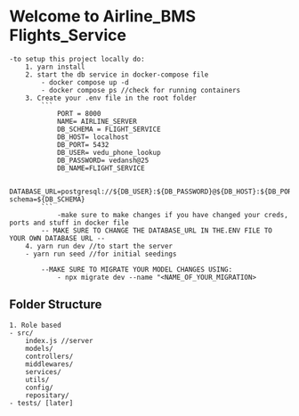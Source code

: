 # Welcome to Airline_BMS Flights_Service

    -to setup this project locally do:
        1. yarn install
        2. start the db service in docker-compose file
            - docker compose up -d
            - docker compose ps //check for running containers
        3. Create your .env file in the root folder
            ```
                PORT = 8000
                NAME= AIRLINE_SERVER
                DB_SCHEMA = FLIGHT_SERVICE
                DB_HOST= localhost
                DB_PORT= 5432
                DB_USER= vedu_phone_lookup
                DB_PASSWORD= vedansh@25
                DB_NAME=FLIGHT_SERVICE

                DATABASE_URL=postgresql://${DB_USER}:${DB_PASSWORD}@${DB_HOST}:${DB_PORT}/${DB_NAME}?schema=${DB_SCHEMA}
            ```
                -make sure to make changes if you have changed your creds, ports and stuff in docker file
            -- MAKE SURE TO CHANGE THE DATABASE_URL IN THE.ENV FILE TO YOUR OWN DATABASE URL --
        4. yarn run dev //to start the server
        - yarn run seed //for initial seedings

            --MAKE SURE TO MIGRATE YOUR MODEL CHANGES USING: 
                - npx migrate dev --name "<NAME_OF_YOUR_MIGRATION>

## Folder Structure

    1. Role based
    - src/
        index.js //server
        models/
        controllers/
        middlewares/
        services/
        utils/
        config/
        repositary/
    - tests/ [later]
